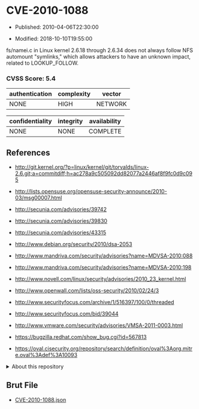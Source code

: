 # CVE-2010-1088

- Published: 2010-04-06T22:30:00

- Modified: 2018-10-10T19:55:00

fs/namei.c in Linux kernel 2.6.18 through 2.6.34 does not always follow NFS automount "symlinks," which allows attackers to have an unknown impact, related to LOOKUP_FOLLOW.

### CVSS Score: **5.4**

| authentication | complexity | vector |
| --- | --- | --- |
| NONE | HIGH | NETWORK |

| confidentiality | integrity | availability |
| --- | --- | --- |
| NONE | NONE | COMPLETE |

## References

* http://git.kernel.org/?p=linux/kernel/git/torvalds/linux-2.6.git;a=commitdiff;h=ac278a9c505092dd82077a2446af8f9fc0d9c095

* http://lists.opensuse.org/opensuse-security-announce/2010-03/msg00007.html

* http://secunia.com/advisories/39742

* http://secunia.com/advisories/39830

* http://secunia.com/advisories/43315

* http://www.debian.org/security/2010/dsa-2053

* http://www.mandriva.com/security/advisories?name=MDVSA-2010:088

* http://www.mandriva.com/security/advisories?name=MDVSA-2010:198

* http://www.novell.com/linux/security/advisories/2010_23_kernel.html

* http://www.openwall.com/lists/oss-security/2010/02/24/3

* http://www.securityfocus.com/archive/1/516397/100/0/threaded

* http://www.securityfocus.com/bid/39044

* http://www.vmware.com/security/advisories/VMSA-2011-0003.html

* https://bugzilla.redhat.com/show_bug.cgi?id=567813

* https://oval.cisecurity.org/repository/search/definition/oval%3Aorg.mitre.oval%3Adef%3A10093

<details>
<summary>About this repository</summary> 

  This repository is part of the project [Live Hack CVE](https://github.com/Live-Hack-CVE). Main website can be found [www.live-hack.org](https://www.live-hack.org) 
  
  Made by [Sn0wAlice](https://github.com/Sn0wAlice) for the people that care about security and need to have a feed of the latest CVEs. Hope you enjoy it, don't forget to star the repo and follow me on [Twitter](https://twitter.com/Sn0wAlice) and [Github](https://github.com/Sn0wAlice). And that is my [personnal website](https://www.alice-snow.me/)

  - [Home Page](https://github.com/Live-Hack-CVE)
  - [Framework](https://github.com/Live-Hack-CVE/cve-framework)
  - [CVE database](https://github.com/Live-Hack-CVE/full_database)
  - [Changelog](https://github.com/Live-Hack-CVE/Changelog)
</details>

## Brut File

* [CVE-2010-1088.json](https://raw.githubusercontent.com/Live-Hack-CVE/full_database/main/cves/2010/CVE-2010-1088.json)

